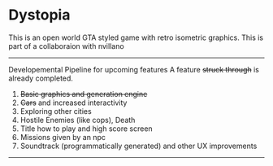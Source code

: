 # Dystopia
This is an open world GTA styled game with retro isometric graphics. This is part of a collaboraion with nvillano
<hr />
Developemental Pipeline for upcoming features
A feature <s>struck through</s> is already completed.
<ol>
<li><s>Basic graphics and generation engine</s></li>
<li><s>Cars</s> and increased interactivity</li>
<li>Exploring other cities</li>
<li>Hostile Enemies (like cops), Death</li>
<li>Title how to play and high score screen</li>
<li>Missions given by an npc</li>
<li>Soundtrack (programmatically generated) and other UX improvements</li>
</ol>
<hr />
